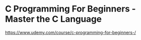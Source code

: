 # C Programming For Beginners - Master the C Language 
https://www.udemy.com/course/c-programming-for-beginners-/
